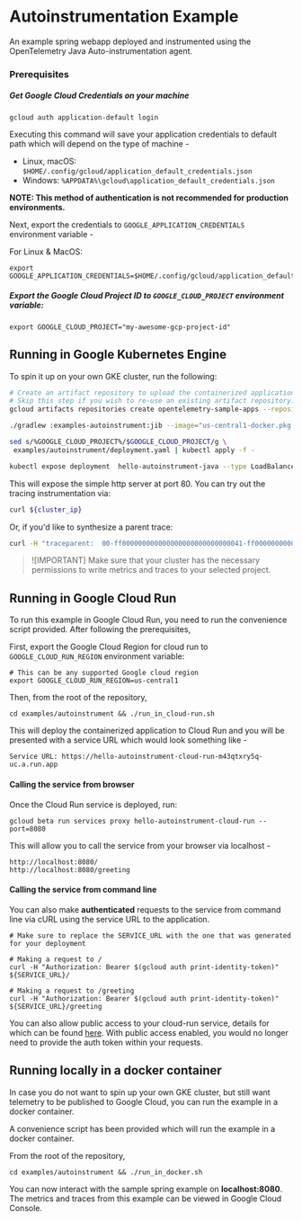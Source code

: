 # Autoinstrumentation Example

An example spring webapp deployed and instrumented using the OpenTelemetry Java Auto-instrumentation agent.

### Prerequisites

##### Get Google Cloud Credentials on your machine

```shell
gcloud auth application-default login
```
Executing this command will save your application credentials to default path which will depend on the type of machine -
- Linux, macOS: `$HOME/.config/gcloud/application_default_credentials.json`
- Windows: `%APPDATA%\gcloud\application_default_credentials.json`

**NOTE: This method of authentication is not recommended for production environments.**

Next, export the credentials to `GOOGLE_APPLICATION_CREDENTIALS` environment variable - 

For Linux & MacOS:
```shell
export GOOGLE_APPLICATION_CREDENTIALS=$HOME/.config/gcloud/application_default_credentials.json
```

##### Export the Google Cloud Project ID to `GOOGLE_CLOUD_PROJECT` environment variable:

```shell
export GOOGLE_CLOUD_PROJECT="my-awesome-gcp-project-id"
```

## Running in Google Kubernetes Engine

To spin it up on your own GKE cluster, run the following:
```bash
# Create an artifact repository to upload the containerized application image.
# Skip this step if you wish to re-use an existing artifact repository.
gcloud artifacts repositories create opentelemetry-sample-apps --repository-format=docker --location=us-central1 --description="OpenTelemetry auto-instrumentation sample applications"

./gradlew :examples-autoinstrument:jib --image="us-central1-docker.pkg.dev/${GOOGLE_CLOUD_PROJECT}/opentelemetry-sample-apps/hello-autoinstrument-java"

sed s/%GOOGLE_CLOUD_PROJECT%/$GOOGLE_CLOUD_PROJECT/g \
 examples/autoinstrument/deployment.yaml | kubectl apply -f -

kubectl expose deployment  hello-autoinstrument-java --type LoadBalancer --port 80 --target-port 8080
```

This will expose the simple http server at port 80.   You can try out the tracing instrumentation via:

```bash
curl ${cluster_ip}
```

Or, if you'd like to synthesize a parent trace:

```bash
curl -H "traceparent:  00-ff000000000000000000000000000041-ff00000000000041-01" ${cluster_ip}
```

> ![IMPORTANT]
> Make sure that your cluster has the necessary permissions to write metrics and traces to your selected project.

## Running in Google Cloud Run

To run this example in Google Cloud Run, you need to run the convenience script provided. After following the prerequisites, 

First, export the Google Cloud Region for cloud run to `GOOGLE_CLOUD_RUN_REGION` environment variable:

```shell
# This can be any supported Google cloud region
export GOOGLE_CLOUD_RUN_REGION=us-central1
```

Then, from the root of the repository,
```shell
cd examples/autoinstrument && ./run_in_cloud-run.sh
```
This will deploy the containerized application to Cloud Run and you will be presented with a service URL which would look something like - 

```text
Service URL: https://hello-autoinstrument-cloud-run-m43qtxry5q-uc.a.run.app
```

#### Calling the service from browser

Once the Cloud Run service is deployed, run:

```shell
gcloud beta run services proxy hello-autoinstrument-cloud-run --port=8080
```

This will allow you to call the service from your browser via localhost -

```text
http://localhost:8080/
http://localhost:8080/greeting
```

#### Calling the service from command line

You can also make **authenticated** requests to the service from command line via cURL using the service URL to the application.

```shell
# Make sure to replace the SERVICE_URL with the one that was generated for your deployment

# Making a request to /
curl -H "Authorization: Bearer $(gcloud auth print-identity-token)" ${SERVICE_URL}/

# Making a request to /greeting
curl -H "Authorization: Bearer $(gcloud auth print-identity-token)" ${SERVICE_URL}/greeting
```

You can also allow public access to your cloud-run service, details for which can be found [here](https://cloud.google.com/run/docs/authenticating/public#console-ui).
With public access enabled, you would no longer need to provide the auth token within your requests.

## Running locally in a docker container

In case you do not want to spin up your own GKE cluster, but still want telemetry to be published to Google Cloud, you can run the example in a docker container. 

A convenience script has been provided which will run the example in a docker container.

From the root of the repository,
```shell
cd examples/autoinstrument && ./run_in_docker.sh
```
You can now interact with the sample spring example on **localhost:8080**. The metrics and traces from this example can be viewed in Google Cloud Console.
